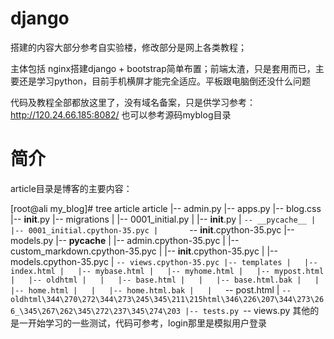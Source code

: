 # django

 搭建的内容大部分参考自实验楼，修改部分是网上各类教程；
 
 主体包括 nginx搭建django + bootstrap简单布置；前端太渣，只是套用而已，主要还是学习python，目前手机横屏才能完全适应。平板跟电脑倒还没什么问题

代码及教程全部都放这里了，没有域名备案，只是供学习参考： http://120.24.66.185:8082/
也可以参考源码myblog目录
# 简介
article目录是博客的主要内容：

[root@ali my_blog]# tree article
article
|-- admin.py
|-- apps.py
|-- blog.css
|-- __init__.py
|-- migrations
|   |-- 0001_initial.py
|   |-- __init__.py
|   `-- __pycache__
|       |-- 0001_initial.cpython-35.pyc
|       `-- __init__.cpython-35.pyc
|-- models.py
|-- __pycache__
|   |-- admin.cpython-35.pyc
|   |-- custom_markdown.cpython-35.pyc
|   |-- __init__.cpython-35.pyc
|   |-- models.cpython-35.pyc
|   `-- views.cpython-35.pyc
|-- templates
|   |-- index.html
|   |-- mybase.html
|   |-- myhome.html
|   |-- mypost.html
|   |-- oldhtml
|   |   |-- base.html
|   |   |-- base.html.bak
|   |   |-- home.html
|   |   |-- home.html.bak
|   |   `-- post.html
|   `-- oldhtml\344\270\272\344\273\245\345\211\215html\346\226\207\344\273\266_\345\267\262\345\272\237\345\274\203
|-- tests.py
`-- views.py
其他的是一开始学习的一些测试，代码可参考，login那里是模拟用户登录
